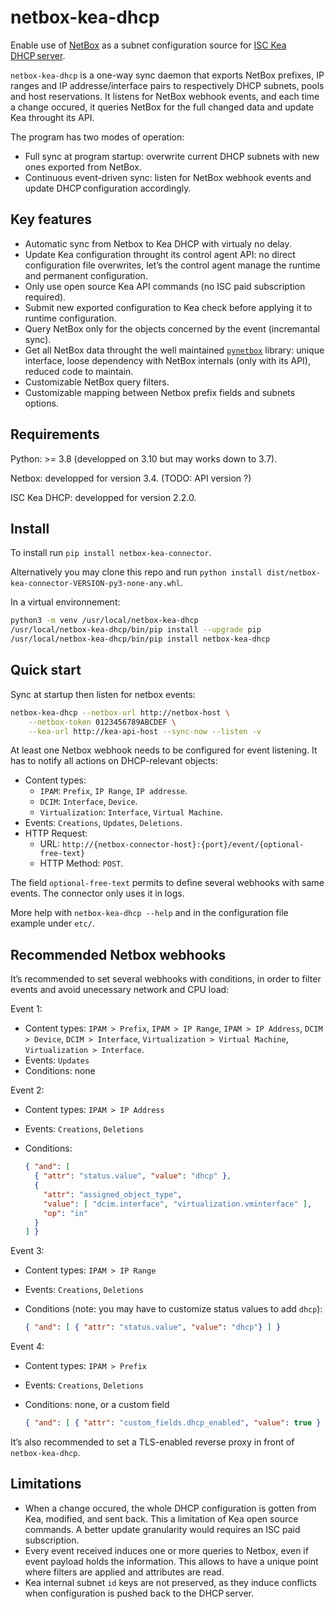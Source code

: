 netbox-kea-dhcp
===============

Enable use of [NetBox](https://github.com/netbox-community/netbox) as a subnet
configuration source for [ISC Kea DHCP server](https://www.isc.org/kea/).

`netbox-kea-dhcp` is a one-way sync daemon that exports NetBox prefixes, IP
ranges and IP addresse/interface pairs to respectively DHCP subnets, pools
and host reservations. It listens for NetBox webhook events, and each time a
change occured, it queries NetBox for the full changed data and update Kea
throught its API.

The program has two modes of operation:

- Full sync at program startup: overwrite current DHCP subnets with new ones
  exported from NetBox.
- Continuous event-driven sync: listen for NetBox webhook events and update
  DHCP configuration accordingly.

Key features
------------

- Automatic sync from Netbox to Kea DHCP with virtualy no delay.
- Update Kea configuration throught its control agent API: no direct
  configuration file overwrites, let’s the control agent manage the runtime
  and permanent configuration.
- Only use open source Kea API commands (no ISC paid subscription required).
- Submit new exported configuration to Kea check before applying it to runtime
  configuration.
- Query NetBox only for the objects concerned by the event (incremantal
  sync).
- Get all NetBox data throught the well maintained
  [`pynetbox`](https://github.com/netbox-community/pynetbox) library: unique
  interface, loose dependency with NetBox internals (only with its API),
  reduced code to maintain.
- Customizable NetBox query filters.
- Customizable mapping between Netbox prefix fields and subnets options.

Requirements
------------

Python: >= 3.8 (developped on 3.10 but may works down to 3.7).

Netbox: developped for version 3.4. (TODO: API version ?)

ISC Kea DHCP: developped for version 2.2.0.

Install
-------

To install run `pip install netbox-kea-connector`.

Alternatively you may clone this repo and run
`python install dist/netbox-kea-connector-VERSION-py3-none-any.whl`.

In a virtual environnement:
```sh
python3 -m venv /usr/local/netbox-kea-dhcp
/usr/local/netbox-kea-dhcp/bin/pip install --upgrade pip
/usr/local/netbox-kea-dhcp/bin/pip install netbox-kea-dhcp
```

Quick start
-----------

Sync at startup then listen for netbox events:
```sh
netbox-kea-dhcp --netbox-url http://netbox-host \
    --netbox-token 0123456789ABCDEF \
    --kea-url http://kea-api-host --sync-now --listen -v
```

At least one Netbox webhook needs to be configured for event listening. It has
to notify all actions on DHCP-relevant objects:

- Content types:
  * `IPAM`: `Prefix`, `IP Range`, `IP addresse`.
  * `DCIM`: `Interface`, `Device`.
  * `Virtualization`: `Interface`, `Virtual Machine`.
- Events: `Creations`, `Updates`, `Deletions`.
- HTTP Request:
  * URL: `http://{netbox-connector-host}:{port}/event/{optional-free-text}`
  * HTTP Method: `POST`.

The field `optional-free-text` permits to define several webhooks with same
events. The connector only uses it in logs.

More help with `netbox-kea-dhcp --help` and in the configuration file example
under `etc/`.

Recommended Netbox webhooks
---------------------------

It’s recommended to set several webhooks with conditions, in order to
filter events and avoid unecessary network and CPU load:

Event 1:

- Content types: `IPAM > Prefix`, `IPAM > IP Range`, `IPAM > IP Address`,
  `DCIM > Device`, `DCIM > Interface`, `Virtualization > Virtual Machine`,
  `Virtualization > Interface`.
- Events: `Updates`
- Conditions: none

Event 2:

- Content types: `IPAM > IP Address`
- Events: `Creations`, `Deletions`
- Conditions:

    ```json
    { "and": [
      { "attr": "status.value", "value": "dhcp" },
      {
        "attr": "assigned_object_type",
        "value": [ "dcim.interface", "virtualization.vminterface" ],
        "op": "in"
      }
    ] }
    ```

Event 3:

- Content types: `IPAM > IP Range`
- Events: `Creations`, `Deletions`
- Conditions (note: you may have to customize status values to add `dhcp`):

    ```json
    { "and": [ { "attr": "status.value", "value": "dhcp"} ] }
    ```

Event 4:

- Content types: `IPAM > Prefix`
- Events: `Creations`, `Deletions`
- Conditions: none, or a custom field

    ```json
    { "and": [ { "attr": "custom_fields.dhcp_enabled", "value": true } ] }
    ```

It’s also recommended to set a TLS-enabled reverse proxy in front of
`netbox-kea-dhcp`.

Limitations
-----------

- When a change occured, the whole DHCP configuration is gotten from Kea,
  modified, and sent back. This a limitation of Kea open source commands. A
  better update granularity would requires an ISC paid subscription.
- Every event received induces one or more queries to Netbox, even if event
  payload holds the information. This allows to have a unique  point where
  filters are applied and attributes are read.
- Kea internal subnet `id` keys are not preserved, as they induce conflicts
  when configuration is pushed back to the DHCP server.
